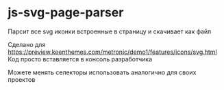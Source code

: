# js-svg-page-parser
Парсит все svg иконки встроенные в страницу и скачивает как файл

Сделано для https://preview.keenthemes.com/metronic/demo1/features/icons/svg.html
Код просто вставляется в консоль разработчика

Можете менять селекторы использовать аналогично для своих проектов
